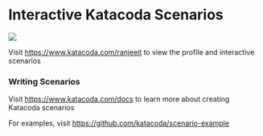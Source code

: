 # Interactive Katacoda Scenarios

[![](http://shields.katacoda.com/katacoda/ranjeeit/count.svg)](https://www.katacoda.com/ranjeeit "Get your profile on Katacoda.com")

Visit https://www.katacoda.com/ranjeeit to view the profile and interactive scenarios

### Writing Scenarios
Visit https://www.katacoda.com/docs to learn more about creating Katacoda scenarios

For examples, visit https://github.com/katacoda/scenario-example
